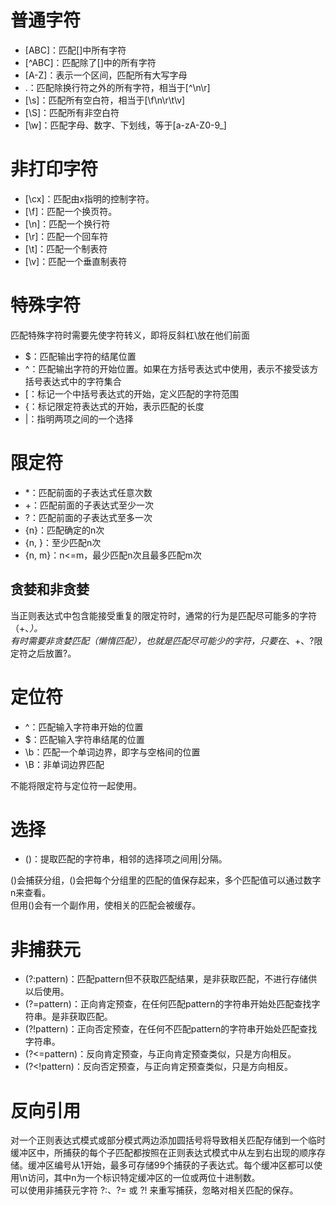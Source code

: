 # 普通字符
- [ABC]：匹配[]中所有字符
- [^ABC]：匹配除了[]中的所有字符
- [A-Z]：表示一个区间，匹配所有大写字母
- .：匹配除换行符之外的所有字符，相当于[^\n\r] 
- [\s]：匹配所有空白符，相当于[\f\n\r\t\v]
- [\S]：匹配所有非空白符
- [\w]：匹配字母、数字、下划线，等于[a-zA-Z0-9_]

# 非打印字符
- [\cx]：匹配由x指明的控制字符。
- [\f]：匹配一个换页符。
- [\n]：匹配一个换行符
- [\r]：匹配一个回车符
- [\t]：匹配一个制表符
- [\v]：匹配一个垂直制表符

# 特殊字符
匹配特殊字符时需要先使字符转义，即将反斜杠\放在他们前面
- $：匹配输出字符的结尾位置
- ^：匹配输出字符的开始位置。如果在方括号表达式中使用，表示不接受该方括号表达式中的字符集合
- [：标记一个中括号表达式的开始，定义匹配的字符范围
- {：标记限定符表达式的开始，表示匹配的长度
- |：指明两项之间的一个选择

# 限定符
- *：匹配前面的子表达式任意次数
- +：匹配前面的子表达式至少一次
- ?：匹配前面的子表达式至多一次
- {n}：匹配确定的n次
- {n, }：至少匹配n次
- {n, m}：n<=m，最少匹配n次且最多匹配m次

## 贪婪和非贪婪
当正则表达式中包含能接受重复的限定符时，通常的行为是匹配尽可能多的字符（+、*）。  
有时需要非贪婪匹配（懒惰匹配），也就是匹配尽可能少的字符，只要在*、+、?限定符之后放置?。

# 定位符
- ^：匹配输入字符串开始的位置
- $：匹配输入字符串结尾的位置
- \b：匹配一个单词边界，即字与空格间的位置
- \B：非单词边界匹配

不能将限定符与定位符一起使用。

# 选择
- ()：提取匹配的字符串，相邻的选择项之间用|分隔。

()会捕获分组，()会把每个分组里的匹配的值保存起来，多个匹配值可以通过数字n来查看。  
但用()会有一个副作用，使相关的匹配会被缓存。

# 非捕获元
- (?:pattern)：匹配pattern但不获取匹配结果，是非获取匹配，不进行存储供以后使用。
- (?=pattern)：正向肯定预查，在任何匹配pattern的字符串开始处匹配查找字符串。是非获取匹配。
- (?!pattern)：正向否定预查，在任何不匹配pattern的字符串开始处匹配查找字符串。
- (?<=pattern)：反向肯定预查，与正向肯定预查类似，只是方向相反。
- (?<!pattern)：反向否定预查，与正向肯定预查类似，只是方向相反。

# 反向引用
对一个正则表达式模式或部分模式两边添加圆括号将导致相关匹配存储到一个临时缓冲区中，所捕获的每个子匹配都按照在正则表达式模式中从左到右出现的顺序存储。缓冲区编号从1开始，最多可存储99个捕获的子表达式。每个缓冲区都可以使用\n访问，其中n为一个标识特定缓冲区的一位或两位十进制数。  
可以使用非捕获元字符 ?:、?= 或 ?! 来重写捕获，忽略对相关匹配的保存。